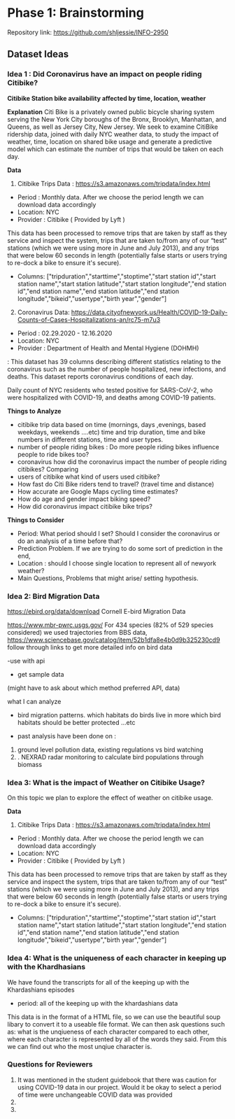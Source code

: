 # Phase 1: Brainstorming

Repository link: <https://github.com/shljessie/INFO-2950>

## Dataset Ideas

### Idea 1 : Did Coronavirus have an impact on people riding Citibike? 

 **Citibike Station bike availability affected by time, location, weather**

**Explanation**
Citi Bike is a privately owned public bicycle sharing system serving the New York City boroughs of the Bronx, Brooklyn, Manhattan, and Queens, as well as Jersey City, New Jersey.
We seek to examine CitiBike ridership data, joined with daily NYC weather data, to study the impact of weather, time, location on shared bike usage and generate a predictive model which can estimate the number of trips that would be taken on each day.

**Data**
1.  Citibike Trips Data : https://s3.amazonaws.com/tripdata/index.html

- Period : Monthly data. After we choose the period length we can download data accordingly
- Location: NYC 
- Provider : Citibike ( Provided by Lyft )

This data has been processed to remove trips that are taken by staff as they service and inspect the system, trips that are taken to/from any of our “test” stations (which we were using more in June and July 2013), and any trips that were below 60 seconds in length (potentially false starts or users trying to re-dock a bike to ensure it's secure).

- Columns: ["tripduration","starttime","stoptime","start station id","start station name","start station latitude","start station longitude","end station id","end station name","end station latitude","end station longitude","bikeid","usertype","birth year","gender"]
 
2. Coronavirus Data: https://data.cityofnewyork.us/Health/COVID-19-Daily-Counts-of-Cases-Hospitalizations-an/rc75-m7u3

- Period : 02.29.2020 - 12.16.2020
- Location: NYC 
- Provider : Department of Health and Mental Hygiene (DOHMH)

: This dataset has 39 columns describing different statistics relating to the coronavirus such as the number of people hospitalized, new infections, and deaths. This dataset reports coronavirus conditions of each day. 

Daily count of NYC residents who tested positive for SARS-CoV-2, who were hospitalized with COVID-19, and deaths among COVID-19 patients.


**Things to Analyze**
- citibike trip data based on time (mornings, days ,evenings, based weekdays, weekends ....etc) time and trip duration, time and bike numbers in different stations, time and user types.
- number of people riding bikes : Do more people riding bikes influence people to ride bikes too? 
- coronavirus how did the coronavirus impact the number of people riding citibikes? Comparing 
- users of citibike what kind of users used citibike? 
- How fast do Citi Bike riders tend to travel? (travel time and distance)
- How accurate are Google Maps cycling time estimates? 
- How do age and gender impact biking speed?
- How did coronavirus impact citibike bike  trips?


**Things to Consider**
- Period: What period should I set? Should I consider the coronavirus or do an analysis of a time before that? 
- Prediction Problem. If we are trying to do some sort of prediction in the end, 
- Location : should I choose single location to represent all of newyork weather?
- Main Questions, Problems that might arise/ setting hypothesis.


### Idea 2:  Bird Migration Data
https://ebird.org/data/download
Cornell E-bird Migration Data

https://www.mbr-pwrc.usgs.gov/
For 434 species (82% of 529 species considered) we used trajectories from BBS data,
https://www.sciencebase.gov/catalog/item/52b1dfa8e4b0d9b325230cd9
follow through links to get more detailed info on bird data

-use with api 
- get sample data 

(might have to ask about which method preferred API, data)

what I can analyze
- bird migration patterns. which habitats do birds live in more 
which bird habitats should be better protected ...etc 

- past analysis have been done on :
 1. ground level pollution data, existing regulations vs bird watching
 2. . NEXRAD radar monitoring to calculate bird populations through biomass


### Idea 3: What is the impact of Weather on Citibike Usage?

On this topic we plan to explore the effect of weather on citibike usage. 

**Data**
1.  Citibike Trips Data : https://s3.amazonaws.com/tripdata/index.html

- Period : Monthly data. After we choose the period length we can download data accordingly
- Location: NYC 
- Provider : Citibike ( Provided by Lyft )

This data has been processed to remove trips that are taken by staff as they service and inspect the system, trips that are taken to/from any of our “test” stations (which we were using more in June and July 2013), and any trips that were below 60 seconds in length (potentially false starts or users trying to re-dock a bike to ensure it's secure).

- Columns: ["tripduration","starttime","stoptime","start station id","start station name","start station latitude","start station longitude","end station id","end station name","end station latitude","end station longitude","bikeid","usertype","birth year","gender"]

### Idea 4: What is the uniqueness of each character in keeping up with the Khardhasians 
We have found the transcripts for all of the keeping up with the Khardashians episodes 
- period: all of the keeping up with the khardashians data 

This data is in the format of a HTML file, so we can use the beautiful soup libary to convert it to a useable file format. 
We can then ask questions such as: what is the unqiueness of each character compared to each other, where each character 
is represented by all of the words they said. From this we can find out who the most unqiue character is.

### Questions for Reviewers

1. It was mentioned in the student guidebook that there was caution for using COVID-19 data in our project. Would it be okay to select a period of time were unchangeable COVID data was provided
2. 
3. 